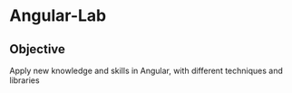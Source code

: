 # Angular-Lab

## Objective
Apply new knowledge and skills in Angular, with different techniques and libraries
